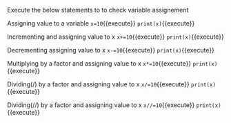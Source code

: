 Execute the below statements to to check variable assignement

 Assigning value to a variable `x=10`{{execute}}
 `print(x)`{{execute}}

 Incrementing and assigning value to x `x+=10`{{execute}}
 `print(x)`{{execute}}

 Decrementing assigning value to x `x-=10`{{execute}}
 `print(x)`{{execute}}

  Multiplying by a factor and assigning value to x `x*=10`{{execute}}
 `print(x)`{{execute}}

  Dividing(/) by a factor and assigning value to x `x/=10`{{execute}}
 `print(x)`{{execute}}

  Dividing(//)  by a factor and assigning value to x `x//=10`{{execute}}
 `print(x)`{{execute}}

